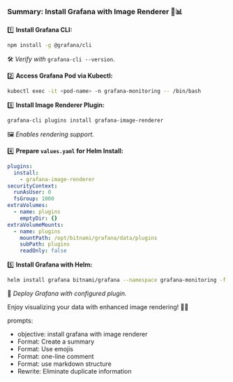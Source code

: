 ### Summary: Install Grafana with Image Renderer 🚀📊  

1️⃣ **Install Grafana CLI:**  
   ```bash  
   npm install -g @grafana/cli  
   ```  
   🛠️ *Verify with* `grafana-cli --version`.  

2️⃣ **Access Grafana Pod via Kubectl:**  
   ```bash  
   kubectl exec -it <pod-name> -n grafana-monitoring -- /bin/bash  
   ```  

3️⃣ **Install Image Renderer Plugin:**  
   ```bash  
   grafana-cli plugins install grafana-image-renderer  
   ```  
   🖼️ *Enables rendering support.*  

4️⃣ **Prepare `values.yaml` for Helm Install:**  
   ```yaml  
   plugins:  
     install:  
       - grafana-image-renderer  
   securityContext:  
     runAsUser: 0  
     fsGroup: 1000  
   extraVolumes:  
     - name: plugins  
       emptyDir: {}  
   extraVolumeMounts:  
     - name: plugins  
       mountPath: /opt/bitnami/grafana/data/plugins  
       subPath: plugins  
       readOnly: false  
   ```  

5️⃣ **Install Grafana with Helm:**  
   ```bash  
   helm install grafana bitnami/grafana --namespace grafana-monitoring -f values.yaml  
   ```  
   🎯 *Deploy Grafana with configured plugin.*  

Enjoy visualizing your data with enhanced image rendering! 🎨✨

prompts:
- objective: install grafana with image renderer
- Format: Create a summary
- Format: Use emojis
- Format: one-line comment
- Format: use markdown structure
- Rewrite: Eliminate duplicate information